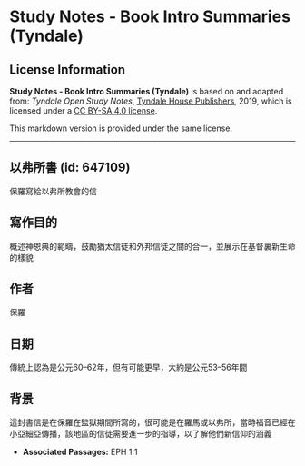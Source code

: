 # Study Notes - Book Intro Summaries (Tyndale)

## License Information

**Study Notes - Book Intro Summaries (Tyndale)** is based on and adapted from: _Tyndale Open Study Notes_, [Tyndale House Publishers](https://tyndaleopenresources.com/), 2019, which is licensed under a [CC BY-SA 4.0 license](https://creativecommons.org/licenses/by-sa/4.0/legalcode.en).

This markdown version is provided under the same license.



--------------------------------

## 以弗所書 (id: 647109)

保羅寫給以弗所教會的信

寫作目的
----

概述神恩典的範疇，鼓勵猶太信徒和外邦信徒之間的合一，並展示在基督裏新生命的樣貌

作者
--

保羅

日期
--

傳統上認為是公元60–62年，但有可能更早，大約是公元53–56年間

背景
--

這封書信是在保羅在監獄期間所寫的，很可能是在羅馬或以弗所，當時福音已經在小亞細亞傳播，該地區的信徒需要進一步的指導，以了解他們新信仰的涵義

* **Associated Passages:** EPH 1:1

